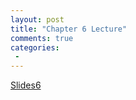 ```yaml
---
layout: post
title: "Chapter 6 Lecture"
comments: true
categories:
 -
---
```

[Slides6](/slides/chapter6.ppt)
